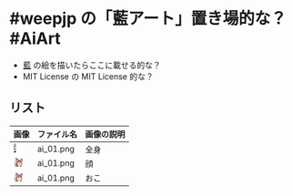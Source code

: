 #weepjp の「藍アート」置き場的な？ #AiArt
====

- [藍](https://ai.misskey.xyz/) の絵を描いたらここに載せる的な？
- MIT License の MIT License 的な？

## リスト

| 画像 | ファイル名 | 画像の説明 |
|----|----|----|
| <img src="https://raw.githubusercontent.com/weepjp/ai/master/AiArt/ai_01.png" alt="画像" title="画像" height="16"> | ai_01.png | 全身 |
| <img src="https://raw.githubusercontent.com/weepjp/ai/master/AiArt/ai_02.png" alt="画像" title="画像" height="16"> | ai_01.png | 顔 |
| <img src="https://raw.githubusercontent.com/weepjp/ai/master/AiArt/ai_03.png" alt="画像" title="画像" height="16"> | ai_01.png | おこ|

